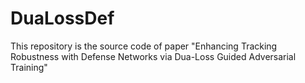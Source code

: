 # DuaLossDef
This repository is the source code of paper "Enhancing Tracking Robustness with Defense Networks via Dua-Loss Guided Adversarial Training"
